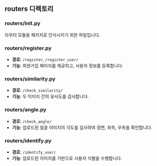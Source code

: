 ## routers 디렉토리

### routers/__init__.py

라우터 모듈을 패키지로 인식시키기 위한 파일입니다.

### routers/register.py

- **경로**: `/register`, `/register_user/`
- **기능**: 회원가입 페이지를 제공하고, 사용자 정보를 등록합니다.

### routers/similarity.py

- **경로**: `/check_similarity/`
- **기능**: 두 이미지 간의 유사도를 검사합니다.

### routers/angle.py

- **경로**: `/check_angle/`
- **기능**: 업로드된 얼굴 이미지의 각도를 검사하여 정면, 좌측, 우측을 확인합니다.

### routers/identify.py

- **경로**: `/identify_user/`
- **기능**: 업로드된 이미지를 기반으로 사용자 식별을 수행합니다.